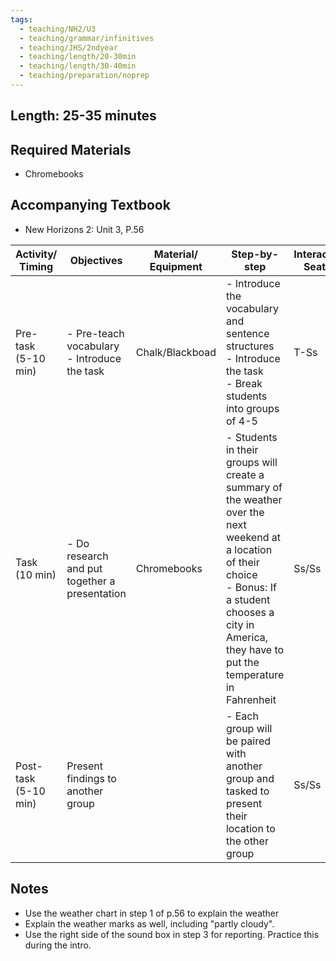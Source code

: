 ```yaml
---
tags:
  - teaching/NH2/U3
  - teaching/grammar/infinitives
  - teaching/JHS/2ndyear
  - teaching/length/20-30min
  - teaching/length/30-40min
  - teaching/preparation/noprep
---
```

## Length: 25-35 minutes
## Required Materials
- Chromebooks
## Accompanying Textbook
- New Horizons 2: Unit 3, P.56

| **Activity/<br>Timing** | **Objectives**                                 | Material/<br>Equipment | Step-by-step                                                                                                                                                                                                               | Interaction/<br>Seating |
| ----------------------- | ---------------------------------------------- | ---------------------- | -------------------------------------------------------------------------------------------------------------------------------------------------------------------------------------------------------------------------- | ----------------------- |
| Pre-task <br>(5-10 min) | - Pre-teach vocabulary<br>- Introduce the task | Chalk/Blackboad        | - Introduce the vocabulary and sentence structures<br>- Introduce the task<br>- Break students into groups of 4-5                                                                                                          | T-Ss                    |
| Task <br>(10 min)       | - Do research and put together a presentation  | Chromebooks            | - Students in their groups will create a summary of the weather over the next weekend at a location of their choice<br>- Bonus: If a student chooses a city in America, they have to put the temperature in Fahrenheit<br> | Ss/Ss                   |
| Post-task<br>(5-10 min) | Present findings to another group              |                        | - Each group will be paired with another group and tasked to present their location to the other group                                                                                                                     | Ss/Ss                   |
## Notes
- Use the weather chart in step 1 of p.56 to explain the weather
- Explain the weather marks as well, including "partly cloudy".
- Use the right side of the sound box in step 3 for reporting. Practice this during the intro.